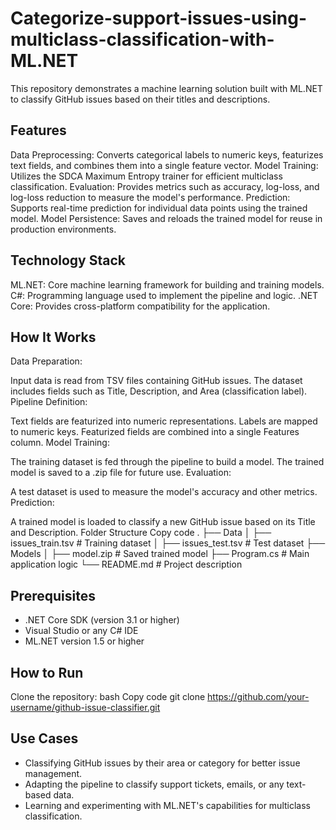 # Categorize-support-issues-using-multiclass-classification-with-ML.NET
This repository demonstrates a machine learning solution built with ML.NET to classify GitHub issues based on their titles and descriptions. 

## Features
Data Preprocessing: Converts categorical labels to numeric keys, featurizes text fields, and combines them into a single feature vector.
Model Training: Utilizes the SDCA Maximum Entropy trainer for efficient multiclass classification.
Evaluation: Provides metrics such as accuracy, log-loss, and log-loss reduction to measure the model's performance.
Prediction: Supports real-time prediction for individual data points using the trained model.
Model Persistence: Saves and reloads the trained model for reuse in production environments.

## Technology Stack
ML.NET: Core machine learning framework for building and training models.
C#: Programming language used to implement the pipeline and logic.
.NET Core: Provides cross-platform compatibility for the application.

## How It Works
Data Preparation:

Input data is read from TSV files containing GitHub issues.
The dataset includes fields such as Title, Description, and Area (classification label).
Pipeline Definition:

Text fields are featurized into numeric representations.
Labels are mapped to numeric keys.
Featurized fields are combined into a single Features column.
Model Training:

The training dataset is fed through the pipeline to build a model.
The trained model is saved to a .zip file for future use.
Evaluation:

A test dataset is used to measure the model's accuracy and other metrics.
Prediction:

A trained model is loaded to classify a new GitHub issue based on its Title and Description.
Folder Structure
Copy code
.
├── Data
│   ├── issues_train.tsv    # Training dataset
│   ├── issues_test.tsv     # Test dataset
├── Models
│   ├── model.zip           # Saved trained model
├── Program.cs              # Main application logic
└── README.md               # Project description

## Prerequisites
- .NET Core SDK (version 3.1 or higher)
- Visual Studio or any C# IDE
- ML.NET version 1.5 or higher

## How to Run
Clone the repository:
bash
Copy code
git clone https://github.com/your-username/github-issue-classifier.git


## Use Cases
- Classifying GitHub issues by their area or category for better issue management.
- Adapting the pipeline to classify support tickets, emails, or any text-based data.
- Learning and experimenting with ML.NET's capabilities for multiclass classification.
